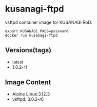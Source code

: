 # kusanagi-ftpd

vsftpd container image for KUSANAGI RoD.
```
export KUSANAGI_PASS=password
docker run kusanagi-ftpd
```

## Versions(tags)
- latest
- 1.0.2-r1

## Image Content
- Alpine Linux:3.12.3
- vsftpd: 3.0.3-r6


